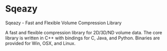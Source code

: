 # Sqeazy #

Sqeazy - Fast and Flexible Volume Compression Library

A fast and flexible compression library for 2D/3D/ND volume data.
The core library is written in C++ with bindings for C, Java, and Python. Binaries are provided for Win, OSX, and Linux.